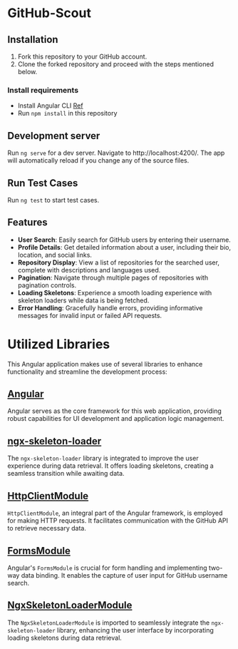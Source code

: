 # GitHub-Scout

## Installation

1. Fork this repository to your GitHub account.
2. Clone the forked repository and proceed with the steps mentioned below.

### Install requirements
* Install Angular CLI [Ref](https://angular.io/cli)
* Run `npm install` in this repository 

## Development server

Run `ng serve` for a dev server. Navigate to http://localhost:4200/. The app will automatically reload if you change any of the source files.


## Run Test Cases

Run `ng test` to start test cases. 

## Features

- **User Search**: Easily search for GitHub users by entering their username.
- **Profile Details**: Get detailed information about a user, including their bio, location, and social links.
- **Repository Display**: View a list of repositories for the searched user, complete with descriptions and languages used.
- **Pagination**: Navigate through multiple pages of repositories with pagination controls.
- **Loading Skeletons**: Experience a smooth loading experience with skeleton loaders while data is being fetched.
- **Error Handling**: Gracefully handle errors, providing informative messages for invalid input or failed API requests.

# Utilized Libraries

This Angular application makes use of several libraries to enhance functionality and streamline the development process:

## [Angular](https://angular.io/)
Angular serves as the core framework for this web application, providing robust capabilities for UI development and application logic management.

## [ngx-skeleton-loader](https://www.npmjs.com/package/ngx-skeleton-loader)
The `ngx-skeleton-loader` library is integrated to improve the user experience during data retrieval. It offers loading skeletons, creating a seamless transition while awaiting data.

## [HttpClientModule](https://angular.io/api/common/http/HttpClientModule)
`HttpClientModule`, an integral part of the Angular framework, is employed for making HTTP requests. It facilitates communication with the GitHub API to retrieve necessary data.

## [FormsModule](https://angular.io/guide/forms)
Angular's `FormsModule` is crucial for form handling and implementing two-way data binding. It enables the capture of user input for GitHub username search.

## [NgxSkeletonLoaderModule](https://www.npmjs.com/package/ngx-skeleton-loader)
The `NgxSkeletonLoaderModule` is imported to seamlessly integrate the `ngx-skeleton-loader` library, enhancing the user interface by incorporating loading skeletons during data retrieval.

